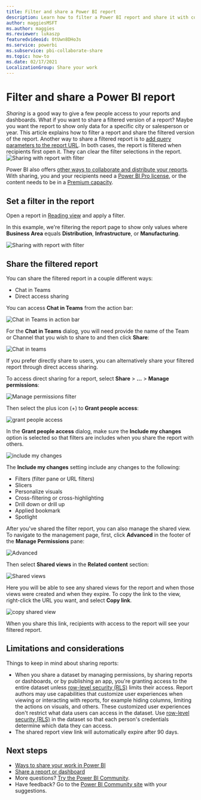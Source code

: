 ```yaml
---
title: Filter and share a Power BI report
description: Learn how to filter a Power BI report and share it with coworkers in your organization.
author: maggiesMSFT
ms.author: maggies
ms.reviewer: lukaszp
featuredvideoid: 0tUwn8DHo3s
ms.service: powerbi
ms.subservice: pbi-collaborate-share
ms.topic: how-to
ms.date: 02/17/2021
LocalizationGroup: Share your work
---
```

# Filter and share a Power BI report
*Sharing* is a good way to give a few people access to your reports and dashboards. What if you want to share a filtered version of a report? Maybe you want the report to show only data for a specific city or salesperson or year. This article explains how to filter a report and share the filtered version of the report. Another way to share a filtered report is to [add query parameters to the report URL](service-url-filters.md). In both cases, the report is filtered when recipients first open it. They can clear the filter selections in the report.
![Sharing with report with filter](https://user-images.githubusercontent.com/47899466/114632228-16a4c000-9c73-11eb-8856-11fe672663bc.PNG)

Power BI also offers [other ways to collaborate and distribute your reports](service-how-to-collaborate-distribute-dashboards-reports.md). With sharing, you and your recipients need a [Power BI Pro license](../fundamentals/service-features-license-type.md), or the content needs to be in a [Premium capacity](../admin/service-premium-what-is.md). 


## Set a filter in the report

Open a report in [Reading view](../consumer/end-user-reading-view.md) and apply a filter.

In this example, we're filtering the report page to show only values where **Business Area** equals **Distribution**, **Infrastructure**, or **Manufacturing**. 
 
![Sharing with report with filter](https://user-images.githubusercontent.com/47899466/114632228-16a4c000-9c73-11eb-8856-11fe672663bc.PNG)


## Share the filtered report

You can share the filtered report in a couple different ways: 
* Chat in Teams
* Direct access sharing

You can access **Chat in Teams** from the action bar: 

![Chat in Teams in action bar](https://user-images.githubusercontent.com/47899466/114633218-fece3b80-9c74-11eb-91ee-82446ac73fd1.PNG)

For the **Chat in Teams** dialog, you will need provide the name of the Team or Channel that you wish to share to and then click **Share**:

![Chat in teams](https://user-images.githubusercontent.com/47899466/114633328-2de4ad00-9c75-11eb-9ffb-023e2725e0e3.PNG)

If you prefer directly share to users, you can alternatively share your filtered report through direct access sharing. 

To access direct sharing for a report, select **Share** > **...** > **Manage permissions**: 

![Manage permissions filter](https://user-images.githubusercontent.com/47899466/114634117-bd3e9000-9c76-11eb-82c9-bf36cf91ff77.PNG)

Then select the plus icon (+) to **Grant people access**:

![grant people access](https://user-images.githubusercontent.com/47899466/114634162-d47d7d80-9c76-11eb-9485-1ba253add10d.PNG)

In the **Grant people access** dialog, make sure the **Include my changes** option is selected so that filters are includes when you share the report with others.

![include my changes](https://user-images.githubusercontent.com/47899466/114634495-7c934680-9c77-11eb-8736-961186738f5e.PNG)

The **Include my changes** setting include any changes to the following:
- Filters (filter pane or URL filters)
- Slicers
- Personalize visuals
- Cross-filtering or cross-highlighting
- Drill down or drill up
- Applied bookmark
- Spotlight

After you've shared the filter report, you can also manage the shared view. 
To navigate to the management page, first, click **Advanced** in the footer of the **Manage Permissions** pane:

![Advanced](https://user-images.githubusercontent.com/47899466/114634968-984b1c80-9c78-11eb-93d5-7cef28c86e84.PNG)

Then select **Shared views** in the **Related content** section: 

![Shared views](https://user-images.githubusercontent.com/47899466/114635030-b57feb00-9c78-11eb-8d5e-b8cf531a7a1e.PNG)

Here you will be able to see any shared views for the report and when those views were created and when they expire. To copy the link to the view, right-click the URL you want, and select **Copy link**.

![copy shared view](https://user-images.githubusercontent.com/47899466/114635183-098acf80-9c79-11eb-986c-d3cb850cbaa4.PNG)

When you share this link, recipients with access to the report will see your filtered report.

## Limitations and considerations
Things to keep in mind about sharing reports:

* When you share a dataset by managing permissions, by sharing reports or dashboards, or by publishing an app, you're granting access to the entire dataset unless [row-level security (RLS)](../admin/service-admin-rls.md) limits their access. Report authors may use capabilities that customize user experiences when viewing or interacting with reports, for example hiding columns, limiting the actions on visuals, and others. These customized user experiences don't restrict what data users can access in the dataset. Use [row-level security (RLS)](../admin/service-admin-rls.md) in the dataset so that each person's credentials determine which data they can access.
* The shared report view link will automatically expire after 90 days.


## Next steps
* [Ways to share your work in Power BI](service-how-to-collaborate-distribute-dashboards-reports.md)
* [Share a report or dashboard](service-share-dashboards.md)
* More questions? [Try the Power BI Community](https://community.powerbi.com/).
* Have feedback? Go to the [Power BI Community site](https://community.powerbi.com/) with your suggestions.
